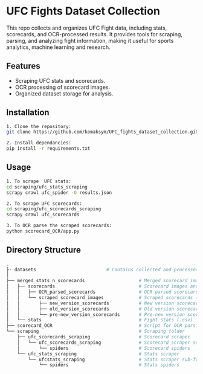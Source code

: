 # UFC Fights Dataset Collection

This repo collects and organizes UFC Fight data, including stats, scorecards, and OCR-processed results. It provides tools for scraping, parsing, and analyzing fight information, making it useful for sports analytics, machine learning and research.

## Features
- Scraping UFC stats and scorecards.
- OCR processing of scorecard images.
- Organized dataset storage for analysis.

## Installation
```bash
1. Clone the repository:
git clone https://github.com/komaksym/UFC_fights_dataset_collection.git

2. Install dependancies:
pip install -r requirements.txt
```

## Usage
```bash
1. To scrape  UFC stats:
cd scraping/ufc_stats_scraping
scrapy crawl ufc_spider -O results.json

2. To scrape UFC scorecards:
cd scraping/ufc_scorecards_scraping
scrapy crawl ufc_scorecards

3. To OCR parse the scraped scorecards:
python scorecard_OCR/app.py
```

## Directory Structure
```bash
.
├- datasets			                 # Contains collected and processed data
│       
├── merged_stats_n_scorecards                    # Merged scorecard images and stats
│   ├── scorecards                               # Scorecard images and OCR results
│   │   ├── OCR_parsed_scorecards                # OCR parsed scorecards into .csv
│   │   └── scraped_scorecard_images             # Scraped scorecards (images in .jpg format)
│   │       ├── new_version_scorecards           # New version scorecards (.jpg)
│   │       ├── old_version_scorecards           # Old version scorecards (.jpg)
│   │       └── pre-new_version_scorecards       # Pre-new version scorecards (.jpg)
│   └── stats                                    # Fight stats (.csv)
├── scorecard_OCR                                # Script for OCR parsing the scorecards images
└── scraping                                     # Scraping folder
    ├── ufc_scorecards_scraping                  # Scorecard scraper
    │   └── ufc_scorecards_scraping              # Scorecard scraper sub-folder
    │       └── spiders                          # Scorecard spiders
    └── ufc_stats_scraping                       # Stats scraper
        └── ufcstats_scraping                    # Stats scraper sub-folder
            └── spiders                          # Stats spiders
